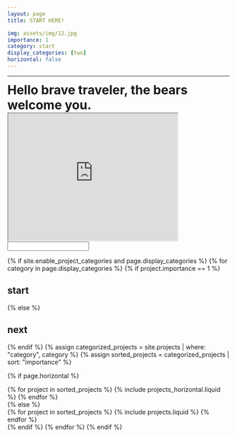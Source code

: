 ```yaml
---
layout: page
title: START HERE!

img: assets/img/12.jpg
importance: 1
category: start
display_categories: [two]
horizontal: false
---
```


---

<div class="centerthat row">
  <span style="font-size:2em;"><b>Hello brave traveler, the bears welcome you.</b> </span>

  <iframe src="https://www.google.com/maps/d/u/0/embed?mid=1c-NVS8Yufc045DR5Pyh072xz5m2k9iA&ehbc=2E312F" width="384" height="288"></iframe>

  <form class="baer-challenge" baer-tag="a">
    <input>
  </form>
</div>

<!-- pages/projects.md -->
<div class="projects d-hidden" id="baer-exit-cards" baer-tag="a">
{% if site.enable_project_categories and page.display_categories %}
  <!-- Display categorized projects -->
  {% for category in page.display_categories %}
 <!-- <a id="{{ category }}" href=".#{{ category }}">-->
  {% if project.importance == 1 %}
      <h2 class="category">start</h2>
  {% else %}
    <h2 class="category">next</h2>
  {% endif %}
 <!-- </a>-->
    {% assign categorized_projects = site.projects | where: "category", category %}
    {% assign sorted_projects = categorized_projects | sort: "importance" %}
  
  <!-- Generate cards for each project -->
  {% if page.horizontal %}
  <div class="container centerthat">
    <div class="row row-cols-1 row-cols-md-2">
    {% for project in sorted_projects %}
      {% include projects_horizontal.liquid %}
    {% endfor %}
    </div>
  </div>
  {% else %}
  <div class="row row-cols-1 row-cols-md-3 centerthat">
    {% for project in sorted_projects %}
      {% include projects.liquid %}
    {% endfor %}
  </div>
  {% endif %}
  {% endfor %}
{% endif %}
